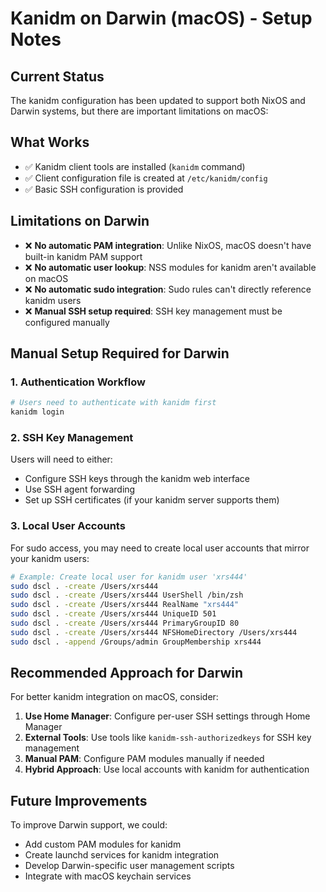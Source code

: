 # Kanidm on Darwin (macOS) - Setup Notes

## Current Status

The kanidm configuration has been updated to support both NixOS and Darwin systems, but there are important limitations on macOS:

## What Works

- ✅ Kanidm client tools are installed (`kanidm` command)
- ✅ Client configuration file is created at `/etc/kanidm/config`
- ✅ Basic SSH configuration is provided

## Limitations on Darwin

- ❌ **No automatic PAM integration**: Unlike NixOS, macOS doesn't have built-in kanidm PAM support
- ❌ **No automatic user lookup**: NSS modules for kanidm aren't available on macOS
- ❌ **No automatic sudo integration**: Sudo rules can't directly reference kanidm users
- ❌ **Manual SSH setup required**: SSH key management must be configured manually

## Manual Setup Required for Darwin

### 1. Authentication Workflow
```bash
# Users need to authenticate with kanidm first
kanidm login
```

### 2. SSH Key Management
Users will need to either:
- Configure SSH keys through the kanidm web interface
- Use SSH agent forwarding
- Set up SSH certificates (if your kanidm server supports them)

### 3. Local User Accounts
For sudo access, you may need to create local user accounts that mirror your kanidm users:

```bash
# Example: Create local user for kanidm user 'xrs444'
sudo dscl . -create /Users/xrs444
sudo dscl . -create /Users/xrs444 UserShell /bin/zsh
sudo dscl . -create /Users/xrs444 RealName "xrs444"
sudo dscl . -create /Users/xrs444 UniqueID 501
sudo dscl . -create /Users/xrs444 PrimaryGroupID 80
sudo dscl . -create /Users/xrs444 NFSHomeDirectory /Users/xrs444
sudo dscl . -append /Groups/admin GroupMembership xrs444
```

## Recommended Approach for Darwin

For better kanidm integration on macOS, consider:

1. **Use Home Manager**: Configure per-user SSH settings through Home Manager
2. **External Tools**: Use tools like `kanidm-ssh-authorizedkeys` for SSH key management
3. **Manual PAM**: Configure PAM modules manually if needed
4. **Hybrid Approach**: Use local accounts with kanidm for authentication

## Future Improvements

To improve Darwin support, we could:
- Add custom PAM modules for kanidm
- Create launchd services for kanidm integration  
- Develop Darwin-specific user management scripts
- Integrate with macOS keychain services